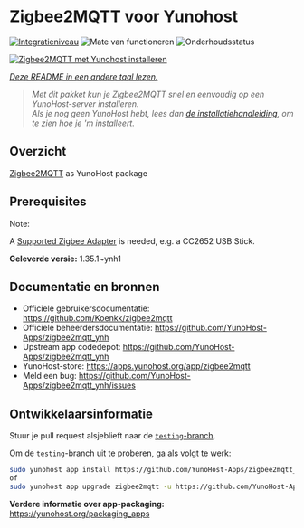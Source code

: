 <!--
NB: Deze README is automatisch gegenereerd door <https://github.com/YunoHost/apps/tree/master/tools/readme_generator>
Hij mag NIET handmatig aangepast worden.
-->

# Zigbee2MQTT voor Yunohost

[![Integratieniveau](https://apps.yunohost.org/badge/integration/zigbee2mqtt)](https://ci-apps.yunohost.org/ci/apps/zigbee2mqtt/)
![Mate van functioneren](https://apps.yunohost.org/badge/state/zigbee2mqtt)
![Onderhoudsstatus](https://apps.yunohost.org/badge/maintained/zigbee2mqtt)

[![Zigbee2MQTT met Yunohost installeren](https://install-app.yunohost.org/install-with-yunohost.svg)](https://install-app.yunohost.org/?app=zigbee2mqtt)

*[Deze README in een andere taal lezen.](./ALL_README.md)*

> *Met dit pakket kun je Zigbee2MQTT snel en eenvoudig op een YunoHost-server installeren.*  
> *Als je nog geen YunoHost hebt, lees dan [de installatiehandleiding](https://yunohost.org/install), om te zien hoe je 'm installeert.*

## Overzicht

[Zigbee2MQTT](https://www.zigbee2mqtt.io) as YunoHost package

## Prerequisites

Note:

A [Supported Zigbee Adapter](https://www.zigbee2mqtt.io/guide/adapters/) is needed, e.g. a CC2652 USB Stick.




**Geleverde versie:** 1.35.1~ynh1
## Documentatie en bronnen

- Officiele gebruikersdocumentatie: <https://github.com/Koenkk/zigbee2mqtt>
- Officiele beheerdersdocumentatie: <https://github.com/YunoHost-Apps/zigbee2mqtt_ynh>
- Upstream app codedepot: <https://github.com/YunoHost-Apps/zigbee2mqtt_ynh>
- YunoHost-store: <https://apps.yunohost.org/app/zigbee2mqtt>
- Meld een bug: <https://github.com/YunoHost-Apps/zigbee2mqtt_ynh/issues>

## Ontwikkelaarsinformatie

Stuur je pull request alsjeblieft naar de [`testing`-branch](https://github.com/YunoHost-Apps/zigbee2mqtt_ynh/tree/testing).

Om de `testing`-branch uit te proberen, ga als volgt te werk:

```bash
sudo yunohost app install https://github.com/YunoHost-Apps/zigbee2mqtt_ynh/tree/testing --debug
of
sudo yunohost app upgrade zigbee2mqtt -u https://github.com/YunoHost-Apps/zigbee2mqtt_ynh/tree/testing --debug
```

**Verdere informatie over app-packaging:** <https://yunohost.org/packaging_apps>

